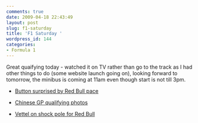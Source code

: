 ```yaml
---
comments: true
date: 2009-04-18 22:43:49
layout: post
slug: f1-saturday
title: 'F1 Saturday '
wordpress_id: 144
categories:
- Formula 1
---
```


Great quaifying today - watched it on TV rather than go to the track as I had other things to do (some website launch going on), looking forward to tomorrow, the minibus is coming at 11am even though start is not till 3pm.



	
  * [Button surprised by Red Bull pace ](http://news.bbc.co.uk/sport2/hi/motorsport/formula_one/8005573.stm)

	
  * [Chinese GP qualifying photos ](http://news.bbc.co.uk/sport2/hi/motorsport/formula_one/8005515.stm)

	
  * [Vettel on shock pole for Red Bull ](http://news.bbc.co.uk/sport2/hi/motorsport/formula_one/8005470.stm)


